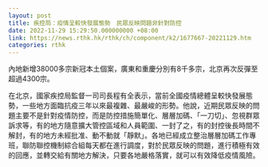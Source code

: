 ```yaml
---
layout: post
title: 疾控局：疫情呈較快發展態勢　民眾反映問題非針對防控
date: 2022-11-29 15:29:50.000000000 +08:00
link: https://news.rthk.hk/rthk/ch/component/k2/1677667-20221129.htm
categories: rthk
---
```


內地新增38000多宗新冠本土個案，廣東和重慶分別有8千多宗，北京再次反彈至超過4300宗。

在北京，國家疾控局監督一司司長程有全表示，當前全國疫情總體呈較快發展態勢，一些地方面臨抗疫三年以來最複雜、最嚴峻的形勢。他說，近期民眾反映的問題主要不是針對疫情防控，而是防控措施簡單化、層層加碼、「一刀切」、忽視群眾訴求等，有的地方隨意擴大管控區域和人員範圍、一封了之，有的封控後長時間不解封，有的地方未經批准、動不動就「靜默」。各地已經成立整治層層加碼工作專班，聯防聯控機制綜合組每天都在進行調度，對於民眾反映的問題，進行積極有效的回應，並轉交給有關地方解決，只要各地嚴格落實，就可以有效降低疫情風險。
